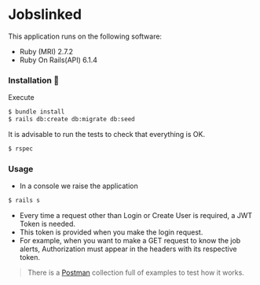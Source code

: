 # Jobslinked

This application runs on the following software:

- Ruby (MRI) 2.7.2
- Ruby On Rails(API) 6.1.4

### Installation 🔧

Execute
``` bash
$ bundle install
$ rails db:create db:migrate db:seed
```

It is advisable to run the tests to check that everything is OK.
``` bash
$ rspec
```

### Usage
- In a console we raise the application
``` bash
$ rails s
```

* Every time a request other than Login or Create User is required, a JWT Token is needed.
* This token is provided when you make the login request.
* For example, when you want to make a GET request to know the job alerts, Authorization must appear in the headers with its respective token.
>There is a [Postman](https://documenter.getpostman.com/view/14565721/Tzz4Sfkh) collection full of examples to test how it works.

